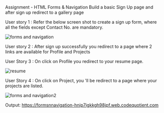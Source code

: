 Assignment - HTML Forms & Navigation
Build a basic Sign Up page and after sign up redirect to a gallery page

User story 1 : Refer the below screen shot to create a sign up form, where all the fields except Contact No. are mandatory.

![forms and navigation](https://user-images.githubusercontent.com/61765706/123722236-940cc380-d8a5-11eb-80b1-5cad907ed6b9.png)

User story 2 : After sign up successfully you redirect to a page where 2 links are available for Profile and Projects

User Story 3 : On click on Profile you redirect to your resume page.

![resume](https://user-images.githubusercontent.com/61765706/123722259-a0911c00-d8a5-11eb-9e00-75eaec6f1c69.png)

User Story 4 : On click on Project, you 'll be redirect to a page where your projects are listed.

![forms and navigation2](https://user-images.githubusercontent.com/61765706/123722271-a981ed80-d8a5-11eb-8567-c894238e3d34.png)


Output:
https://formsnnavigation-hnip7igkkgh98jpf.web.codequotient.com
